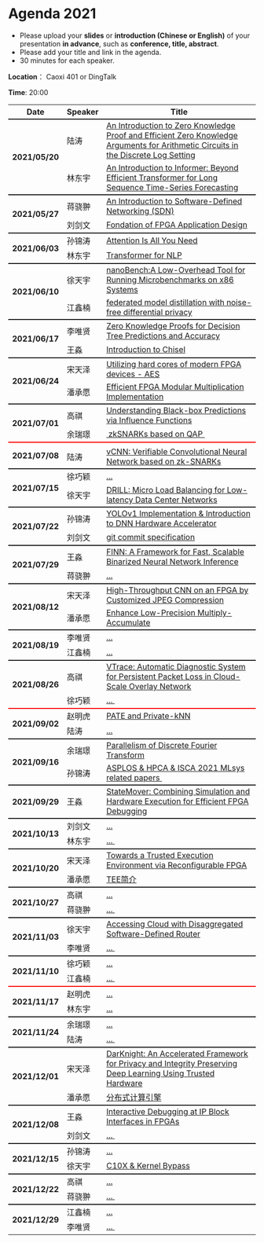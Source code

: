 # Agenda 2021

- Please upload your **slides** or **introduction (Chinese or English)** of your presentation **in advance**, such as **conference, title, abstract**.
- Please add your title and link in the agenda.
- 30 minutes for each speaker.

**Location**： Caoxi 401 or DingTalk

**Time**: 20:00 



<table>
<tr>
    <th> Date </th>
    <th> Speaker </th>
    <th style="width:600px;"> Title </th>
</tr>

<tr style="border-top:2px solid;">
    <th rowspan=2> 2021/05/20 </th>
    <td> 陆涛 </td>
    <td><a href="https://github.com/ZJU-ARClab/Seminar/tree/main/2021/2021-05-20">An Introduction to Zero Knowledge Proof and Efficient Zero Knowledge Arguments for Arithmetic Circuits in the Discrete Log Setting</a> </td>
</tr>
<tr>
    <td> 林东宇 </td>
    <td><a href="https://github.com/ZJU-ARClab/Seminar/tree/main/2021/2021-05-20">An Introduction to Informer: Beyond Efficient Transformer for Long Sequence Time-Series Forecasting</a> </td>
</tr>

<tr style="border-top:2px solid;">
    <th rowspan=2> 2021/05/27 </th>
    <td> 蒋骁翀  </td>
    <td><a href="https://github.com/ZJU-ARClab/Seminar/tree/main/2021/2021-05-27">An Introduction to Software-Defined  Networking (SDN)
</a></td>
</tr>
<tr >
    <td> 刘剑文  </td>
    <td> <a href="https://github.com/ZJU-ARClab/Seminar/tree/main/2021/2021-05-27">Fondation of FPGA Application Design </a></td>
</tr>

<tr style="border-top:2px solid;">
    <th rowspan=2> 2021/06/03 </th>
    <td> 孙锦涛 </td>
    <td><a href="https://github.com/ZJU-ARClab/Seminar/tree/main/2021/2021-06-03"> Attention Is All You Need </a></td>
</tr>
<tr >
    <td> 林东宇 </td>
    <td> <a href="https://github.com/ZJU-ARClab/Seminar/tree/main/2021/2021-06-03"> Transformer for NLP </a></td>
</tr>

<tr style="border-top:2px solid;">
    <th rowspan=2> 2021/06/10 </th>
    <td> 徐天宇 </td>
    <td><a href="https://github.com/ZJU-ARClab/Seminar/tree/main/2021/2021-06-10"> nanoBench:A Low-Overhead Tool for Running Microbenchmarks on x86 Systems </a></td>
</tr>
<tr >
    <td> 江鑫楠 </td>
    <td> <a href="https://github.com/ZJU-ARClab/Seminar/tree/main/2021/2021-06-10"> federated model distillation with noise-free differential privacy </a></td>
</tr>

<tr style="border-top:2px solid;">
    <th rowspan=2> 2021/06/17 </th>
    <td> 李唯贤 </td>
    <td><a href="https://github.com/ZJU-ARClab/Seminar/tree/main/2021/2021-06-17"> Zero Knowledge Proofs for Decision Tree Predictions and Accuracy </a></td>
</tr>
<tr >
    <td> 王淼 </td>
    <td> <a href="https://github.com/ZJU-ARClab/Seminar/tree/main/2021/2021-06-17"> Introduction to Chisel </a></td>
</tr>

<tr style="border-top:2px solid;">
    <th rowspan=2> 2021/06/24 </th>
    <td> 宋天泽 </td>
    <td><a href="https://github.com/ZJU-ARClab/Seminar/tree/main/2021/2021-06-24"> Utilizing hard cores of modern FPGA devices - AES </a></td>
</tr>
<tr >
    <td> 潘承愿 </td>
    <td> <a href="https://github.com/ZJU-ARClab/Seminar/tree/main/2021/2021-06-24"> Efficient FPGA Modular Multiplication Implementation </a></td>
</tr>

<tr style="border-top:2px solid;">
    <th rowspan=2> 2021/07/01 </th>
    <td> 高祺 </td>
    <td><a href="https://github.com/ZJU-ARClab/Seminar/tree/main/2021/2021-07-01"> Understanding Black-box Predictions via Influence Functions </a></td>
</tr>
<tr >
    <td> 余瑞璟 </td>
    <td> <a href="https://github.com/ZJU-ARClab/Seminar/tree/main/2021/2021-07-01"> zkSNARKs based on QAP </a></td>
</tr>

<!-- new -->

<tr style="border-top:2px solid red;">
    <th rowspan=2> 2021/07/08 </th>
    <td>   </td>
    <td><a href="https://github.com/ZJU-ARClab/Seminar/tree/main/2021/2021-07-08">    </a></td>
</tr>
<tr >
    <td> 陆涛 </td>
    <td> <a href="https://github.com/ZJU-ARClab/Seminar/tree/main/2021/2021-07-08"> vCNN: Verifiable Convolutional Neural Network based on zk-SNARKs </a></td>
</tr>

<tr style="border-top:2px solid;">
    <th rowspan=2> 2021/07/15 </th>
    <td> 徐巧颖 </td>
    <td><a href="https://github.com/ZJU-ARClab/Seminar/tree/main/2021/2021-07-15"> ... </a></td>
</tr>
<tr >
    <td> 徐天宇 </td>
    <td> <a href="https://github.com/ZJU-ARClab/Seminar/tree/main/2021/2021-07-15"> DRILL: Micro Load Balancing for Low-latency Data Center Networks </a></td>
</tr>

<tr style="border-top:2px solid;">
    <th rowspan=2> 2021/07/22 </th>
    <td> 孙锦涛 </td>
    <td><a href="https://github.com/ZJU-ARClab/Seminar/tree/main/2021/2021-07-22"> YOLOv1 Implementation & Introduction to DNN Hardware Accelerator </a></td>
</tr>
<tr >
    <td> 刘剑文</td>
    <td> <a href="https://github.com/ZJU-ARClab/Seminar/tree/main/2021/2021-07-22"> git commit specification </a></td>
</tr>

<tr style="border-top:2px solid;">
    <th rowspan=2> 2021/07/29 </th>
    <td> 王淼 </td>
    <td><a href="https://github.com/ZJU-ARClab/Seminar/tree/main/2021/2021-07-29"> FINN: A Framework for Fast, Scalable Binarized Neural Network Inference </a></td>
</tr>
<tr >
    <td> 蒋骁翀 </td>
    <td> <a href="https://github.com/ZJU-ARClab/Seminar/tree/main/2021/2021-07-29"> ... </a></td>
</tr>

<tr style="border-top:2px solid;">
    <th rowspan=2> 2021/08/12 </th>
    <td> 宋天泽 </td>
    <td><a href="https://github.com/ZJU-ARClab/Seminar/tree/main/2021/2021-08-12"> High-Throughput CNN on an FPGA by Customized JPEG Compression </a></td>
</tr>
<tr >
    <td> 潘承愿 </td>
    <td> <a href="https://github.com/ZJU-ARClab/Seminar/tree/main/2021/2021-08-12"> Enhance Low-Precision Multiply-Accumulate </a></td>
</tr>

<tr style="border-top:2px solid;">
    <th rowspan=2> 2021/08/19 </th>
    <td> 李唯贤 </td>
    <td><a href="https://github.com/ZJU-ARClab/Seminar/tree/main/2021/2021-08-19">... </a></td>
</tr>
<tr >
    <td> 江鑫楠 </td>
    <td> <a href="https://github.com/ZJU-ARClab/Seminar/tree/main/2021/2021-08-19"> ... </a></td>
</tr>

<tr style="border-top:2px solid;">
    <th rowspan=2> 2021/08/26 </th>
    <td> 高祺 </td>
    <td><a href="https://github.com/ZJU-ARClab/Seminar/tree/main/2021/2021-08-26"> VTrace: Automatic Diagnostic System for Persistent Packet Loss in Cloud-Scale Overlay Network </a></td>
</tr>
<tr >
    <td> 徐巧颖	 </td>
    <td> <a href="https://github.com/ZJU-ARClab/Seminar/tree/main/2021/2021-08-26">... </a></td>
</tr>

<!-- new -->
	
<tr style="border-top:2px solid red;">
    <th rowspan=2> 2021/09/02 </th>
    <td>  赵明虎 </td>
    <td><a href="https://github.com/ZJU-ARClab/Seminar/tree/main/2021/2021-09-02">  PATE and Private-kNN  </a></td>
</tr>
<tr >
    <td> 陆涛 </td>
    <td> <a href="https://github.com/ZJU-ARClab/Seminar/tree/main/2021/2021-09-02"> ... </a></td>
</tr>

<tr style="border-top:2px solid;">
    <th rowspan=2> 2021/09/16 </th>
    <td> 余瑞璟 </td>
    <td><a href="https://github.com/ZJU-ARClab/Seminar/tree/main/2021/2021-09-16"> Parallelism of Discrete Fourier Transform </a></td>
</tr>
<tr >
    <td> 孙锦涛	 </td>
    <td> <a href="https://github.com/ZJU-ARClab/Seminar/tree/main/2021/2021-09-16"> ASPLOS & HPCA & ISCA 2021 MLsys related papers </a></td>
</tr>


<tr style="border-top:2px solid;">
    <th rowspan=1> 2021/09/29 </th>
    <td> 王淼 </td>
    <td><a href="https://github.com/ZJU-ARClab/Seminar/tree/main/2021/2021-09-29"> StateMover: Combining Simulation and Hardware Execution for Efficient FPGA Debugging </a></td>
</tr>


<tr style="border-top:2px solid;">
    <th rowspan=2> 2021/10/13 </th>
    <td> 刘剑文 </td>
    <td><a href="https://github.com/ZJU-ARClab/Seminar/tree/main/2021/2021-10-13"> ... </a></td>
</tr>
<tr >
    <td> 林东宇 </td>
    <td> <a href="https://github.com/ZJU-ARClab/Seminar/tree/main/2021/2021-10-13">... </a></td>
</tr>

<tr style="border-top:2px solid;">
    <th rowspan=2> 2021/10/20 </th>
    <td> 宋天泽 </td>
    <td><a href="https://github.com/ZJU-ARClab/Seminar/tree/main/2021/2021-10-20"> Towards a Trusted Execution Environment via Reconfigurable FPGA </a></td>
</tr>
<tr >
    <td> 潘承愿 </td>
    <td> <a href="https://github.com/ZJU-ARClab/Seminar/tree/main/2021/2021-10-20"> TEE简介 </a></td>
</tr>

<tr style="border-top:2px solid;">
    <th rowspan=2> 2021/10/27 </th>
    <td> 高祺 </td>
    <td><a href="https://github.com/ZJU-ARClab/Seminar/tree/main/2021/2021-10-27"> ... </a></td>
</tr>
<tr >
    <td> 蒋骁翀 </td>
    <td> <a href="https://github.com/ZJU-ARClab/Seminar/tree/main/2021/2021-10-27">... </a></td>
</tr>

<tr style="border-top:2px solid;">
    <th rowspan=2> 2021/11/03 </th>
    <td> 徐天宇 </td>
    <td><a href="https://github.com/ZJU-ARClab/Seminar/tree/main/2021/2021-11-03"> Accessing Cloud with Disaggregated Software-Defined Router </a></td>
</tr>
<tr >
    <td> 李唯贤 </td>
    <td> <a href="https://github.com/ZJU-ARClab/Seminar/tree/main/2021/2021-11-03">... </a></td>
</tr>

<tr style="border-top:2px solid;">
    <th rowspan=2> 2021/11/10 </th>
    <td> 徐巧颖 </td>
    <td><a href="https://github.com/ZJU-ARClab/Seminar/tree/main/2021/2021-11-10"> ... </a></td>
</tr>
<tr >
    <td> 江鑫楠	 </td>
    <td> <a href="https://github.com/ZJU-ARClab/Seminar/tree/main/2021/2021-11-10">... </a></td>
</tr>


<!-- new -->
	
<tr style="border-top:2px solid red;">
    <th rowspan=2> 2021/11/17 </th>
    <td>  赵明虎 </td>
    <td><a href="https://github.com/ZJU-ARClab/Seminar/tree/main/2021/2021-11-17"> ... </a></td>
</tr>
<tr >
    <td>  林东宇 </td>
    <td> <a href="https://github.com/ZJU-ARClab/Seminar/tree/main/2021/2021-11-17"> ... </a></td>
</tr>

<tr style="border-top:2px solid;">
    <th rowspan=2> 2021/11/24 </th>
    <td> 余瑞璟 </td>
    <td><a href="https://github.com/ZJU-ARClab/Seminar/tree/main/2021/2021-11-24"> ... </a></td>
</tr>
<tr >
    <td>  陆涛	 </td>
    <td> <a href="https://github.com/ZJU-ARClab/Seminar/tree/main/2021/2021-11-24"> ... </a></td>
</tr>


<tr style="border-top:2px solid;">
    <th rowspan=2> 2021/12/01 </th>
    <td> 宋天泽 </td>
    <td><a href="https://github.com/ZJU-ARClab/Seminar/tree/main/2021/2021-12-01"> DarKnight: An Accelerated Framework for Privacy and Integrity Preserving Deep Learning Using Trusted Hardware </a></td>
</tr>
<tr >
    <td> 潘承愿 </td>
    <td> <a href="https://github.com/ZJU-ARClab/Seminar/tree/main/2021/2021-12-01"> 分布式计算引擎 </a></td>
</tr>

<tr style="border-top:2px solid;">
    <th rowspan=2> 2021/12/08 </th>
    <td> 王淼 </td>
    <td><a href="https://github.com/ZJU-ARClab/Seminar/tree/main/2021/2021-12-08"> Interactive Debugging at IP Block Interfaces in FPGAs </a></td>
</tr>
<tr >
    <td> 刘剑文 </td>
    <td> <a href="https://github.com/ZJU-ARClab/Seminar/tree/main/2021/2021-12-08">... </a></td>
</tr>


<tr style="border-top:2px solid;">
    <th rowspan=2> 2021/12/15 </th>
    <td>  孙锦涛 </td>
    <td><a href="https://github.com/ZJU-ARClab/Seminar/tree/main/2021/2021-12-15"> ... </a></td>
</tr>
<tr >
    <td> 徐天宇	 </td>
    <td> <a href="https://github.com/ZJU-ARClab/Seminar/tree/main/2021/2021-12-15">C10X & Kernel Bypass</a></td>
</tr>


<tr style="border-top:2px solid;">
    <th rowspan=2> 2021/12/22 </th>
    <td> 高祺 </td>
    <td><a href="https://github.com/ZJU-ARClab/Seminar/tree/main/2021/2021-12-22"> ... </a></td>
</tr>
<tr >
    <td> 蒋骁翀 </td>
    <td> <a href="https://github.com/ZJU-ARClab/Seminar/tree/main/2021/2021-12-22">... </a></td>
</tr>

<tr style="border-top:2px solid;">
    <th rowspan=2> 2021/12/29 </th>
    <td> 江鑫楠 </td>
    <td><a href="https://github.com/ZJU-ARClab/Seminar/tree/main/2021/2021-12-29"> ... </a></td>
</tr>
<tr >
    <td> 李唯贤 </td>
    <td> <a href="https://github.com/ZJU-ARClab/Seminar/tree/main/2021/2021-12-29">... </a></td>
</tr>





</table>
